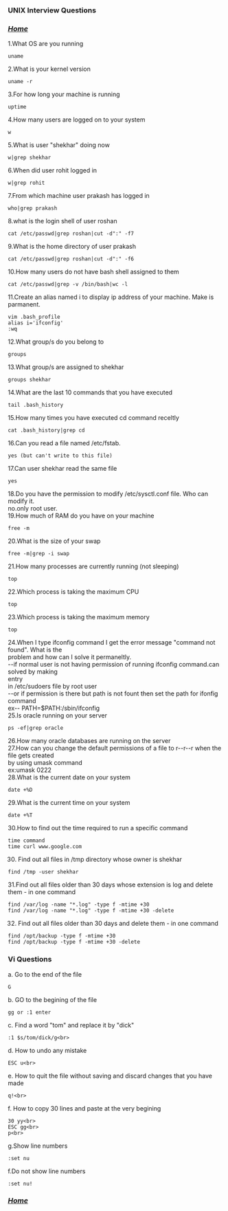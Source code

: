 ### UNIX Interview Questions<br>

### *[Home](linux.md)*

1.What OS are you running<br>
```
uname
```
2.What is your kernel version<br>
```
uname -r
```
3.For how long your machine is running<br>
```
uptime
```
4.How many users are logged on to your system<br>
```
w
```
5.What is user "shekhar" doing now<br>
```
w|grep shekhar
```
6.When did user rohit logged in<br>
```
w|grep rohit
```
7.From which machine user prakash has logged in<br>
```
who|grep prakash
```
8.what is the login shell of user roshan<br>
```
cat /etc/passwd|grep roshan|cut -d":" -f7
```
9.What is the home directory of user prakash<br>
```
cat /etc/passwd|grep roshan|cut -d":" -f6
```
10.How many users do not have bash shell assigned to them<br>
```
cat /etc/passwd|grep -v /bin/bash|wc -l
```
11.Create an alias named i to display ip address of your machine. Make is parmanent.<br>
```
vim .bash_profile
alias i='ifconfig'
:wq
```
12.What group/s do you belong to<br>
```
groups
```
13.What group/s are assigned to shekhar<br>
```
groups shekhar
```
14.What are the last 10 commands that you have executed<br>
```
tail .bash_history
```
15.How many times you have executed cd command receltly<br>
```
cat .bash_history|grep cd
```
16.Can you read a file named /etc/fstab.<br>
```
yes (but can't write to this file)
```
17.Can user shekhar read the same file<br>
```
yes
```
18.Do you have the permission to modify /etc/sysctl.conf file. Who can modify it.<br>
no.only root user.<br>
19.How much of RAM do you have on your machine<br>
```
free -m
```
20.What is the size of your swap<br>
```
free -m|grep -i swap
```
21.How many processes are currently running (not sleeping)<br>
```
top
```
22.Which process is taking the maximum CPU<br>
```
top
```
23.Which process is taking the maximum memory<br>
```
top
```
24.When I type ifconfig command I get the error message "command not found". What is the<br>
problem and how can I solve it permaneltly.<br>
--if normal user is not having permission of running ifconfig command.can solved by making<br>
entry<br>
in /etc/sudoers file by root user<br>
--or if permission is there but path is not fount then set the path for ifonfig command<br>
ex-- PATH=$PATH:/sbin/ifconfig<br>
25.Is oracle running on your server<br>
```
ps -ef|grep oracle
```
26.How many oracle databases are running on the server<br>
27.How can you change the default permissions of a file to r--r--r when the file gets created<br>
by using umask command<br>
ex:umask 0222<br>
28.What is the current date on your system<br>
```
date +%D
```
29.What is the current time on your system<br>
```
date +%T
```
30.How to find out the time required to run a specific command<br>
```
time command
time curl www.google.com
```
30. Find out all files in /tmp directory whose owner is shekhar<br>
```
find /tmp -user shekhar
```
31.Find out all files older than 30 days whose extension is log and delete them - in one command
```
find /var/log -name "*.log" -type f -mtime +30 
find /var/log -name "*.log" -type f -mtime +30 -delete 
```
32. Find out all files older than 30 days and delete them - in one command
```
find /opt/backup -type f -mtime +30
find /opt/backup -type f -mtime +30 -delete
```
### Vi Questions
a. Go to the end of the file<br>
```
G
```
b. GO to the begining of the file<br>
```
gg or :1 enter
```
c. Find a word "tom" and replace it by "dick"<br>
```
:1 $s/tom/dick/g<br>
```
d. How to undo any mistake<br>
```
ESC u<br>
```
e. How to quit the file without saving and discard changes that you have made<br>
```
q!<br>
```
f. How to copy 30 lines and paste at the very begining<br>
```
30 yy<br>
ESC gg<br>
p<br>
```
g.Show line numbers
```
:set nu
```
f.Do not show line numbers
```
:set nu!
```
### *[Home](linux.md)*
